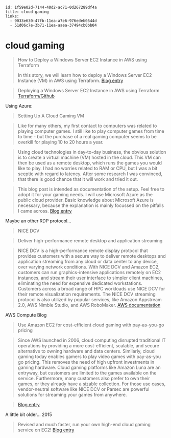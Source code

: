 ```
id: 1f59e02d-7144-40d2-ac71-0d267289df4a
title: cloud gaming
links:
  - 9033e630-47fb-11ea-a7e6-976edeb0544d
  - 51d06c7e-3b71-11ea-aaea-37494cb0bb04
```

# cloud gaming

> How to Deploy a Windows Server EC2 Instance in AWS using Terraform
>
> In this story, we will learn how to deploy a Windows Server EC2 Instance (VM) in AWS using Terraform.
> [Blog entry][1]

> Deploying a Windows Server EC2 Instance in AWS using Terraform
> [Terraform/Github][2]

Using Azure:

> Setting Up A Cloud Gaming VM

> Like for many others, my first contact to computers was related to playing computer games. I still like to play computer games from time to time - but the purchase of a real gaming computer seems to be overkill for playing 10 to 20 hours a year.

> Using cloud technologies in day-to-day business, the obvious solution is to create a virtual machine (VM) hosted in the cloud. This VM can then be used as a remote desktop, which runs the games you would like to play. I had no worries related to RAM or CPU, but I was a bit sceptic with regard to latency. After some research I was convinced, that there is good chance that it will work and tried it out.

> This blog post is intended as documentation of the setup. Feel free to adopt it for your gaming needs. I will use Microsoft Azure as the public cloud provider. Basic knowledge about Microsoft Azure is necessary, because the explanation is mainly focussed on the pitfalls I came across.
> [Blog entry][4]

Maybe an other RDP protocol...

> NICE DCV

> Deliver high-performance remote desktop and application streaming

> NICE DCV is a high-performance remote display protocol that provides customers with a secure way to deliver remote desktops and application streaming from any cloud or data center to any device, over varying network conditions. With NICE DCV and Amazon EC2, customers can run graphics-intensive applications remotely on EC2 instances, and stream their user interface to simpler client machines, eliminating the need for expensive dedicated workstations. Customers across a broad range of HPC workloads use NICE DCV for their remote visualization requirements. The NICE DCV streaming protocol is also utilized by popular services, like Amazon Appstream 2.0, AWS Nimble Studio, and AWS RoboMaker.
> [AWS documentation][5]

AWS Compute Blog

> Use Amazon EC2 for cost-efficient cloud gaming with pay-as-you-go pricing

> Since AWS launched in 2006, cloud computing disrupted traditional IT operations by providing a more cost-efficient, scalable, and secure alternative to owning hardware and data centers. Similarly, cloud gaming today enables gamers to play video games with pay-as-you go pricing. This removes the need of high upfront investments in gaming hardware. Cloud gaming platforms like Amazon Luna are an entryway, but customers are limited to the games available on the service. Furthermore, many customers also prefer to own their games, or they already have a sizable collection. For those use cases, vendor-neutral software like NICE DCV or Parsec are powerful solutions for streaming your games from anywhere.

> [Blog entry][6]

A little bit older... 2015

> Revised and much faster, run your own high-end cloud gaming service on EC2!
> [Blog entry][3]

[1]: https://gmusumeci.medium.com/how-to-deploy-a-windows-server-ec2-instance-in-aws-using-terraform-dd86a5dbf731
[2]: https://github.com/KopiCloud/terraform-aws-windows-ec2-instance
[3]: https://lg.io/2015/07/05/revised-and-much-faster-run-your-own-highend-cloud-gaming-service-on-ec2.html
[4]: https://www.baitando.com/it/2021/01/01/setting-up-a-cloud-gaming-vm
[5]: https://aws.amazon.com/hpc/dcv/
[6]: https://aws.amazon.com/blogs/compute/use-amazon-ec2-for-cost-efficient-cloud-gaming-with-pay-as-you-go-pricing/

